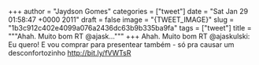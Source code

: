 
+++
author = "Jaydson Gomes"
categories = ["tweet"]
date = "Sat Jan 29 01:58:47 +0000 2011"
draft = false
image = "{TWEET_IMAGE}"
slug = "1b3c912c402e4099a076a2436dc63b9b335ba9fa"
tags = ["tweet"]
title = """Ahah. Muito bom RT @ajask..."""
+++
Ahah. Muito bom RT @ajaskulski: Eu quero! E vou comprar para presentear também - só pra causar um desconfortozinho  http://bit.ly/fVWTsR
